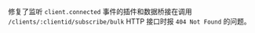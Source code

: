 修复了监听 `client.connected` 事件的插件和数据桥接在调用 `/clients/:clientid/subscribe/bulk`
HTTP 接口时报 `404 Not Found` 的问题。
